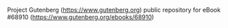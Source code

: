 Project Gutenberg (https://www.gutenberg.org) public repository for eBook #68910 (https://www.gutenberg.org/ebooks/68910)
